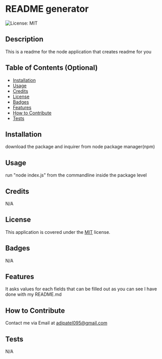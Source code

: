# README generator

![License: MIT](https://img.shields.io/badge/License-MIT-yellow.svg)


## Description
This is a readme for the node application that creates readme for you

## Table of Contents (Optional)
- [Installation](#installation)
- [Usage](#usage)
- [Credits](#credits)
- [License](#license)
- [Badges](#badges)
- [Features](#features)
- [How to Contribute](#how-to-contribute)
- [Tests](#tests)

## Installation
download the package and inquirer from node package manager(npm)

## Usage
run "node index.js" from the commandline inside the package level

## Credits
N/A

## License
This application is covered under the [MIT](https://opensource.org/licenses/MIT) license.


## Badges
N/A

## Features
It asks values for each fields that can be filled out as you can see I have done with my README.md

## How to Contribute
Contact me via Email at adipatel095@gmail.com

## Tests
N/A
